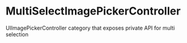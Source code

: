 MultiSelectImagePickerController
================================

UIImagePickerController category that exposes private API for multi selection 
